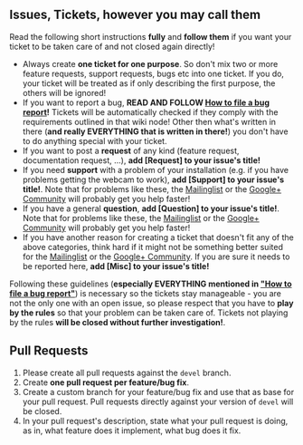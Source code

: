 Issues, Tickets, however you may call them
------------------------------------------

Read the following short instructions **fully** and **follow them** if you want your ticket to be taken care of and not closed again directly!

- Always create **one ticket for one purpose**. So don't mix two or more feature requests, support requests, bugs etc into one ticket. If you do, your ticket will be treated as if only describing the first purpose, the others will be ignored!
- If you want to report a bug, **READ AND FOLLOW [How to file a bug report](https://github.com/foosel/OctoPrint/wiki/How-to-file-a-bug-report)!** Tickets will be automatically checked if they comply with the requirements outlined in that wiki node! Other then what's written in there (**and really EVERYTHING that is written in there!**) you don't have to do anything special with your ticket.
- If you want to post a **request** of any kind (feature request, documentation request, ...), **add [Request] to your issue's title!**
- If you need **support** with a problem of your installation (e.g. if you have problems getting the webcam to work), **add [Support] to your issue's title!**. Note that for problems like these, the [Mailinglist](https://groups.google.com/group/octoprint) or the [Google+ Community](https://plus.google.com/communities/102771308349328485741) will probably get you help faster!
- If you have a general **question**, **add [Question] to your issue's title!**. Note that for problems like these, the [Mailinglist](https://groups.google.com/group/octoprint) or the [Google+ Community](https://plus.google.com/communities/102771308349328485741) will probably get you help faster!
- If you have another reason for creating a ticket that doesn't fit any of the above categories, think hard if it might not be something better suited for the [Mailinglist](https://groups.google.com/group/octoprint) or the [Google+ Community](https://plus.google.com/communities/102771308349328485741). If you are sure it needs to be reported here, **add [Misc] to your issue's title!**

Following these guidelines (**especially EVERYTHING mentioned in ["How to file a bug report"](https://github.com/foosel/OctoPrint/wiki/How-to-file-a-bug-report)**) is necessary so the tickets stay manageable - you are not the only one with an open issue, so please respect that you have to **play by the rules** so that your problem can be taken care of. Tickets not playing by the rules **will be closed without further investigation!**.

Pull Requests
-------------

1. Please create all pull requests against the `devel` branch.
2. Create **one pull request per feature/bug fix**.
3. Create a custom branch for your feature/bug fix and use that as base for your pull request. Pull requests directly against your version of `devel` will be closed.
4. In your pull request's description, state what your pull request is doing, as in, what feature does it implement, what bug does it fix.

